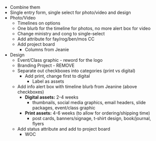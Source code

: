 - Combine them
- Single entry form, single select for photo/video and design
- Photo/Video
	- Timelines on options
	- One blurb for the timeline for photos, no more alert box for video
	- Change ministry and cong to single-select
	- Add attribute for fay/rog/ben/mos CC
	- Add project board
		- Columns from Jeanie
- Design
	- Event/Class graphic - reword for the logo
	- Branding Project - REMOVE
	- Separate out checkboxes into categories (print vs digital)
		- Add print, change first to digital
			- Label as assets
	- Add info alert box with timeline blurb from Jeanine (above checkboxes)
		- **Digital assets:** 2-4 weeks 
			- thumbnails, social media graphics, email headers, slide packages, event/class graphic
		- **Print assets:** 4-6 weeks (to allow for ordering/shipping time)
			- post cards, banners/signage, t-shirt design, book/journal, flyers
	- Add status attribute and add to project board
		- WOC